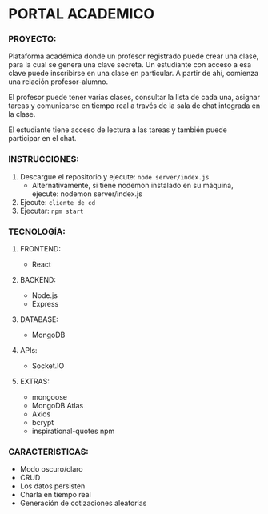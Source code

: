 # PORTAL ACADEMICO

### PROYECTO:

Plataforma académica donde un profesor registrado puede crear una clase, para la cual se genera una clave secreta. Un estudiante con acceso a esa clave puede inscribirse en una clase en particular. A partir de ahí, comienza una relación profesor-alumno.

El profesor puede tener varias clases, consultar la lista de cada una, asignar tareas y comunicarse en tiempo real a través de la sala de chat integrada en la clase.

El estudiante tiene acceso de lectura a las tareas y también puede participar en el chat.

### INSTRUCCIONES:

1. Descargue el repositorio y ejecute: `node server/index.js`
   - Alternativamente, si tiene nodemon instalado en su máquina, ejecute: nodemon server/index.js
2. Ejecute: `cliente de cd`
3. Ejecutar: `npm start`


### TECNOLOGÍA:

1. FRONTEND:

   - React

2. BACKEND:

   - Node.js
   - Express

3. DATABASE:

   - MongoDB

4. APIs:

   - Socket.IO

5. EXTRAS:
   - mongoose
   - MongoDB Atlas
   - Axios
   - bcrypt
   - inspirational-quotes npm

### CARACTERISTICAS:

- Modo oscuro/claro
- CRUD
- Los datos persisten
- Charla en tiempo real
- Generación de cotizaciones aleatorias




